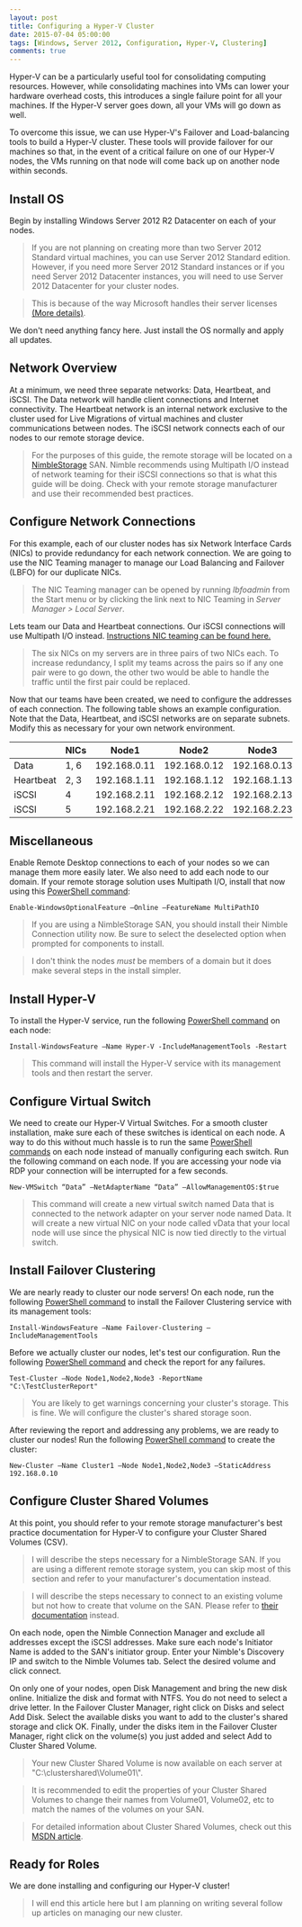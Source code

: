 ```yaml
---
layout: post
title: Configuring a Hyper-V Cluster
date: 2015-07-04 05:00:00
tags: [Windows, Server 2012, Configuration, Hyper-V, Clustering]
comments: true
---
```


Hyper-V can be a particularly useful tool for consolidating computing resources.
However, while consolidating machines into VMs can lower your hardware overhead
costs, this introduces a single failure point for all your machines. If the Hyper-V
server goes down, all your VMs will go down as well.

To overcome this issue, we can use Hyper-V's Failover and Load-balancing tools
to build a Hyper-V cluster. These tools will provide failover for our machines so
that, in the event of a critical failure on one of our Hyper-V nodes, the VMs
running on that node will come back up on another node within seconds.

<!--more-->

## Install OS

Begin by installing Windows Server 2012 R2 Datacenter on each of your nodes.

>If you are not planning on creating more than two Server 2012 Standard virtual
machines, you can use Server 2012 Standard edition. However, if you need more
Server 2012 Standard instances or if you need Server 2012 Datacenter instances,
you will need to use Server 2012 Datacenter for your cluster nodes.

> This is because of the way Microsoft handles their server licenses
[(More details)](http://www.altaro.com/hyper-v/virtual-machine-licensing-hyper-v/).

We don't need anything fancy here. Just install the OS normally and apply all
updates.

## Network Overview

At a minimum, we need three separate networks: Data, Heartbeat, and iSCSI. The
Data network will handle client connections and Internet connectivity. The
Heartbeat network is an internal network exclusive to the cluster used for
Live Migrations of virtual machines and cluster communications between nodes.
The iSCSI network connects each of our nodes to our remote storage device.

>For the purposes of this guide, the remote storage will be located on a
[NimbleStorage](http://www.nimblestorage.com/products-technology/products-specs/) SAN.
Nimble recommends using Multipath I/O instead of network teaming for their iSCSI
connections so that is what this guide will be doing. Check with your remote
storage manufacturer and use their recommended best practices.

## Configure Network Connections

For this example, each of our cluster nodes has six Network Interface Cards
(NICs) to provide redundancy for each network connection. We are going to use
the NIC Teaming manager to manage our Load Balancing and Failover (LBFO) for
our duplicate NICs.

> The NIC Teaming manager can be opened by running *lbfoadmin* from the Start
  menu or by clicking the link next to NIC Teaming in *Server Manager > Local
  Server*.

Lets team our Data and Heartbeat connections. Our iSCSI connections will use
Multipath I/O instead. [Instructions NIC teaming can be found here.](/2015/07/06/Load_Balancing_and_Failover_on_Server_2012/)

>The six NICs on my servers are in three pairs of two NICs each. To increase
redundancy, I split my teams across the pairs so if any one pair were to go
down, the other two would be able to handle the traffic until the first pair
could be replaced.

Now that our teams have been created, we need to configure the addresses of each
connection. The following table shows an example configuration. Note that the
Data, Heartbeat, and iSCSI networks are on separate subnets. Modify this as
necessary for your own network environment.

|           | NICs | Node1        | Node2        | Node3        | Subnet |
|-----------|------|--------------|--------------|--------------|--------|
| Data      | 1, 6 | 192.168.0.11 | 192.168.0.12 | 192.168.0.13 | /24    |
| Heartbeat | 2, 3 | 192.168.1.11 | 192.168.1.12 | 192.168.1.13 | /24    |
| iSCSI     | 4    | 192.168.2.11 | 192.168.2.12 | 192.168.2.13 | /24    |
| iSCSI     | 5    | 192.168.2.21 | 192.168.2.22 | 192.168.2.23 | /24    |

## Miscellaneous

Enable Remote Desktop connections to each of your nodes so we can manage them
more easily later. We also need to add each node to our domain. If your remote
storage solution uses Multipath I/O, install that now using this [PowerShell command](https://technet.microsoft.com/en-us/library/hh852172.aspx):

`Enable-WindowsOptionalFeature –Online –FeatureName MultiPathIO`

>If you are using a NimbleStorage SAN, you should install their Nimble Connection
utility now. Be sure to select the deselected option when prompted for components
to install.

>I don't think the nodes _must_ be members of a domain but it does make several
steps in the install simpler.

## Install Hyper-V
To install the Hyper-V service, run the following [PowerShell command](https://technet.microsoft.com/en-us/library/jj205467%28v=wps.630%29.aspx) on each
node:

`Install-WindowsFeature –Name Hyper-V -IncludeManagementTools -Restart`

> This command will install the Hyper-V service with its management tools and
then restart the server.

## Configure Virtual Switch

We need to create our Hyper-V Virtual Switches. For a smooth cluster installation,
make sure each of these switches is identical on each node. A way to do this
without much hassle is to run the same [PowerShell commands](https://technet.microsoft.com/en-us/library/hh848455%28v=wps.630%29.aspx) on each node instead
of manually configuring each switch. Run the following command on each node. If
you are accessing your node via RDP your connection will be interrupted for a few
seconds.

`New-VMSwitch “Data” –NetAdapterName “Data” –AllowManagementOS:$true`

>This command will create a new virtual switch named Data that is
connected to the network adapter on your server node named Data. It will create
a new virtual NIC on your node called vData that your local node will use since
the physical NIC is now tied directly to the virtual switch.


## Install Failover Clustering

We are nearly ready to cluster our node servers! On each node, run the following
[PowerShell command](https://technet.microsoft.com/en-us/library/jj205467%28v=wps.630%29.aspx) to install the Failover Clustering service with its
management tools:

`Install-WindowsFeature –Name Failover-Clustering –IncludeManagementTools`

Before we actually cluster our nodes, let's test our configuration. Run the
following [PowerShell command](https://technet.microsoft.com/en-us/library/ee461026.aspx) and check the report for any failures.

`Test-Cluster –Node Node1,Node2,Node3 -ReportName "C:\TestClusterReport"`

>You are likely to get warnings concerning your cluster's storage. This is fine.
We will configure the cluster's shared storage soon.

After reviewing the report and addressing any problems, we are ready to cluster
our nodes! Run the following [PowerShell command](https://technet.microsoft.com/en-us/library/ee460973.aspx) to create the cluster:

`New-Cluster –Name Cluster1 –Node Node1,Node2,Node3 –StaticAddress 192.168.0.10`

## Configure Cluster Shared Volumes

At this point, you should refer to your remote storage manufacturer's best
practice documentation for Hyper-V to configure your Cluster Shared Volumes (CSV).

>I will describe the steps necessary for a NimbleStorage SAN. If you are using a
different remote storage system, you can skip most of this section and refer to
your manufacturer's documentation instead.

>I will describe the steps necessary to connect to an existing volume but not how
to create that volume on the SAN. Please refer to [their documentation](https://infosight.nimblestorage.com/InfoSight/login) instead.

On each node, open the Nimble Connection Manager and exclude all addresses
except the iSCSI addresses. Make sure each node's Initiator Name is added to the
SAN's initiator group. Enter your Nimble's Discovery IP and switch to the Nimble
Volumes tab. Select the desired volume and click connect.

On only one of your nodes, open Disk Management and bring the new disk online.
Initialize the disk and format with NTFS. You do not need to select a drive letter. In
the Failover Cluster Manager, right click on Disks and select Add Disk. Select the
available disks you want to add to the cluster's shared storage and click OK. Finally,
under the disks item in the Failover Cluster Manager, right click on the volume(s)
you just added and select Add to Cluster Shared Volume.

>Your new Cluster Shared Volume is now available on each server at
"C:\\clustershared\\Volume01\\".

>It is recommended to edit the properties of your Cluster Shared
Volumes to change their names from Volume01, Volume02, etc to
match the names of the volumes on your SAN.

>For detailed information about Cluster Shared Volumes, check out
this [MSDN article](http://blogs.msdn.com/b/clustering/archive/2013/12/02/10473247.aspx).

## Ready for Roles

We are done installing and configuring our Hyper-V cluster!

>I will end this article here but I am planning on writing several follow
up articles on managing our new cluster.
